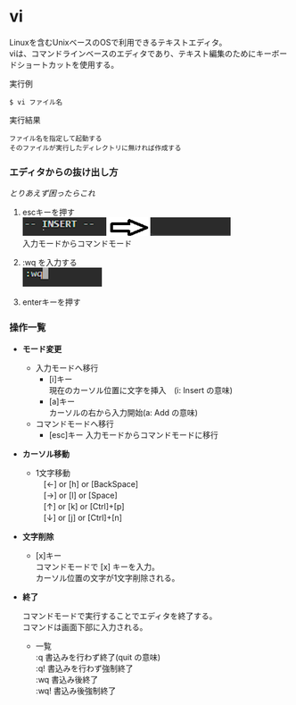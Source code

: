 [](ファイル名はコマンド名.md)
# vi
Linuxを含むUnixベースのOSで利用できるテキストエディタ。  
viは、コマンドラインベースのエディタであり、テキスト編集のためにキーボードショートカットを使用する。  

  実行例 [](変更しない)
  
  ```
  $ vi ファイル名 
  ```


  実行結果　[](変更しない)


  ```
  ファイル名を指定して起動する
  そのファイルが実行したディレクトリに無ければ作成する
  ```

### エディタからの抜け出し方
_とりあえず困ったらこれ_

1. escキーを押す  
   ![alt text](image.png)  
   入力モードからコマンドモード

2. :wq を入力する  
   ![alt text](image-1.png)  
   
3. enterキーを押す


### 操作一覧

- **モード変更**
  
  - 入力モードへ移行
    - [i]キー  
      現在のカーソル位置に文字を挿入　(i: Insert の意味)
    - [a]キー  
      カーソルの右から入力開始(a: Add の意味)
  - コマンドモードへ移行
    - [esc]キー 
      入力モードからコマンドモードに移行
   

- **カーソル移動**
  
  - 1文字移動  
  　[←] or [h] or [BackSpace]  
  　[→] or [l] or [Space]  
  　[↑] or [k] or [Ctrl]+[p]  
  　[↓] or [j] or [Ctrl]+[n]  


- **文字削除** 
  
  - [x]キー  
    コマンドモードで [x] キーを入力。  
    カーソル位置の文字が1文字削除される。
  

- **終了** 
  
  コマンドモードで実行することでエディタを終了する。  
  コマンドは画面下部に入力される。

  - 一覧  
  :q    書込みを行わず終了(quit の意味)  
  :q!    書込みを行わず強制終了  
  :wq    書込み後終了  
  :wq!    書込み後強制終了   
  